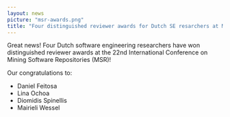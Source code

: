 ```yaml
---
layout: news
picture: "msr-awards.png"
title: "Four distinguished reviewer awards for Dutch SE resarchers at MSR 2025"
---
```


Great news! Four Dutch software engineering researchers have won distinguished reviewer awards at the 22nd International Conference on Mining Software Repositories (MSR)!

Our congratulations to:
- Daniel Feitosa
- Lina Ochoa
- Diomidis Spinellis
- Mairieli Wessel